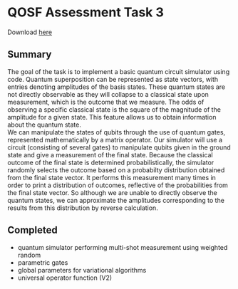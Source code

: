 # QOSF Assessment Task 3
<p>Download <a href = "https://github.com/jrrhuang/QOSF_Application/blob/main/HuangJ_package.zip?raw=true">here</a></p>

## Summary
The goal of the task is to implement a basic quantum circuit simulator using code. Quantum superposition can be represented as state vectors, with entries denoting 
amplitudes of the basis states. These quantum states are not directly observable as they will collapse to a classical state upon measurement, which is the outcome 
that we measure. The odds of observing a specific classical state is the square of the magnitude of the amplitude for a given state. This feature allows us to 
obtain information about the quantum state.<br/>
We can manipulate the states of qubits through the use of quantum gates, represented mathematically by a matrix operator. Our simulator will use a circuit
(consisting of several gates) to manipulate qubits given in the ground state and give a measurement of the final state. Because the classical outcome of the final
state is determined probabilistically, the simulator randomly selects the outcome based on a probabilty distribution obtained from the final state vector. It
performs this measurement many times in order to print a distribution of outcomes, reflective of the probabilities from the final state vector. So although we 
are unable to directly observe the quantum states, we can approximate the amplitudes corresponding to the results from this distribution by reverse calculation.
<br/>

## Completed
- quantum simulator performing multi-shot measurement using weighted random<br/>
- parametric gates<br/>
- global parameters for variational algorithms
- universal operator function (V2)
